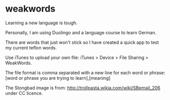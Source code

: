 # weakwords

Learning a new language is tough.

Personally, I am using Duolingo and a language course to learn German.

There are words that just won't stick so I have created a quick app to test my current teflon words.

Use iTunes to upload your own file: iTunes > Device > File Sharing > WeakWords.

The file format is comma separated with a new line for each word or phrase:
[word or phrase you are trying to learn],[meaning]
  
The Stongbad image is from: http://trollpasta.wikia.com/wiki/SBemail_206 under CC licence.

